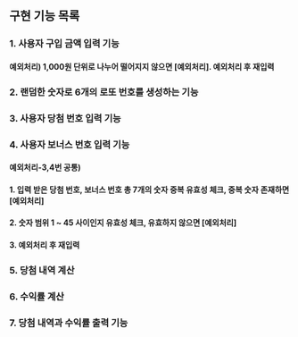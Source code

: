 ## 구현 기능 목록

### 1. 사용자 구입 금액 입력 기능
#### 예외처리) 1,000원 단위로 나누어 떨어지지 않으면 [예외처리]. 예외처리 후 재입력
### 2. 랜덤한 숫자로 6개의 로또 번호를 생성하는 기능
### 3. 사용자 당첨 번호 입력 기능
### 4. 사용자 보너스 번호 입력 기능
#### 예외처리-3,4번 공통) 
#### 1. 입력 받은 당첨 번호, 보너스 번호 총 7개의 숫자 중복 유효성 체크, 중복 숫자 존재하면 [예외처리]
#### 2. 숫자 범위 1 ~ 45 사이인지 유효성 체크, 유효하지 않으면 [예외처리]
#### 3. 예외처리 후 재입력
### 5. 당첨 내역 계산
### 6. 수익률 계산
### 7. 당첨 내역과 수익률 출력 기능